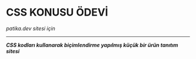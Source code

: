 # CSS KONUSU ÖDEVİ
*patika.dev sitesi için*

---  

***CSS kodları kullanarak biçimlendirme yapılmış küçük bir ürün tanıtım sitesi***